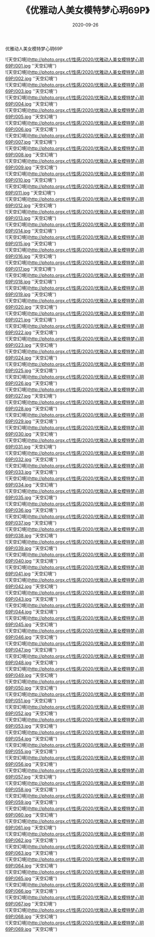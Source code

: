 ﻿---
layout: post
title:  《优雅动人美女模特梦心玥69P》
date:   2020-09-26
image: http://photo.orgx.cf/性感/2020/优雅动人美女模特梦心玥69P/000.jpg
categories: [美女, 性感, 泳衣]
---

优雅动人美女模特梦心玥69P



![天空幻境](http://photo.orgx.cf/性感/2020/优雅动人美女模特梦心玥69P/001.jpg ''天空幻境'') <br>
![天空幻境](http://photo.orgx.cf/性感/2020/优雅动人美女模特梦心玥69P/002.jpg ''天空幻境'') <br>
![天空幻境](http://photo.orgx.cf/性感/2020/优雅动人美女模特梦心玥69P/003.jpg ''天空幻境'') <br>
![天空幻境](http://photo.orgx.cf/性感/2020/优雅动人美女模特梦心玥69P/004.jpg ''天空幻境'') <br>
![天空幻境](http://photo.orgx.cf/性感/2020/优雅动人美女模特梦心玥69P/005.jpg ''天空幻境'') <br>
![天空幻境](http://photo.orgx.cf/性感/2020/优雅动人美女模特梦心玥69P/006.jpg ''天空幻境'') <br>
![天空幻境](http://photo.orgx.cf/性感/2020/优雅动人美女模特梦心玥69P/007.jpg ''天空幻境'') <br>
![天空幻境](http://photo.orgx.cf/性感/2020/优雅动人美女模特梦心玥69P/008.jpg ''天空幻境'') <br>
![天空幻境](http://photo.orgx.cf/性感/2020/优雅动人美女模特梦心玥69P/009.jpg ''天空幻境'') <br>
![天空幻境](http://photo.orgx.cf/性感/2020/优雅动人美女模特梦心玥69P/010.jpg ''天空幻境'') <br>
![天空幻境](http://photo.orgx.cf/性感/2020/优雅动人美女模特梦心玥69P/011.jpg ''天空幻境'') <br>
![天空幻境](http://photo.orgx.cf/性感/2020/优雅动人美女模特梦心玥69P/012.jpg ''天空幻境'') <br>
![天空幻境](http://photo.orgx.cf/性感/2020/优雅动人美女模特梦心玥69P/013.jpg ''天空幻境'') <br>
![天空幻境](http://photo.orgx.cf/性感/2020/优雅动人美女模特梦心玥69P/014.jpg ''天空幻境'') <br>
![天空幻境](http://photo.orgx.cf/性感/2020/优雅动人美女模特梦心玥69P/015.jpg ''天空幻境'') <br>
![天空幻境](http://photo.orgx.cf/性感/2020/优雅动人美女模特梦心玥69P/016.jpg ''天空幻境'') <br>
![天空幻境](http://photo.orgx.cf/性感/2020/优雅动人美女模特梦心玥69P/017.jpg ''天空幻境'') <br>
![天空幻境](http://photo.orgx.cf/性感/2020/优雅动人美女模特梦心玥69P/018.jpg ''天空幻境'') <br>
![天空幻境](http://photo.orgx.cf/性感/2020/优雅动人美女模特梦心玥69P/019.jpg ''天空幻境'') <br>
![天空幻境](http://photo.orgx.cf/性感/2020/优雅动人美女模特梦心玥69P/020.jpg ''天空幻境'') <br>
![天空幻境](http://photo.orgx.cf/性感/2020/优雅动人美女模特梦心玥69P/021.jpg ''天空幻境'') <br>
![天空幻境](http://photo.orgx.cf/性感/2020/优雅动人美女模特梦心玥69P/022.jpg ''天空幻境'') <br>
![天空幻境](http://photo.orgx.cf/性感/2020/优雅动人美女模特梦心玥69P/023.jpg ''天空幻境'') <br>
![天空幻境](http://photo.orgx.cf/性感/2020/优雅动人美女模特梦心玥69P/024.jpg ''天空幻境'') <br>
![天空幻境](http://photo.orgx.cf/性感/2020/优雅动人美女模特梦心玥69P/025.jpg ''天空幻境'') <br>
![天空幻境](http://photo.orgx.cf/性感/2020/优雅动人美女模特梦心玥69P/026.jpg ''天空幻境'') <br>
![天空幻境](http://photo.orgx.cf/性感/2020/优雅动人美女模特梦心玥69P/027.jpg ''天空幻境'') <br>
![天空幻境](http://photo.orgx.cf/性感/2020/优雅动人美女模特梦心玥69P/028.jpg ''天空幻境'') <br>
![天空幻境](http://photo.orgx.cf/性感/2020/优雅动人美女模特梦心玥69P/029.jpg ''天空幻境'') <br>
![天空幻境](http://photo.orgx.cf/性感/2020/优雅动人美女模特梦心玥69P/030.jpg ''天空幻境'') <br>
![天空幻境](http://photo.orgx.cf/性感/2020/优雅动人美女模特梦心玥69P/031.jpg ''天空幻境'') <br>
![天空幻境](http://photo.orgx.cf/性感/2020/优雅动人美女模特梦心玥69P/032.jpg ''天空幻境'') <br>
![天空幻境](http://photo.orgx.cf/性感/2020/优雅动人美女模特梦心玥69P/033.jpg ''天空幻境'') <br>
![天空幻境](http://photo.orgx.cf/性感/2020/优雅动人美女模特梦心玥69P/034.jpg ''天空幻境'') <br>
![天空幻境](http://photo.orgx.cf/性感/2020/优雅动人美女模特梦心玥69P/035.jpg ''天空幻境'') <br>
![天空幻境](http://photo.orgx.cf/性感/2020/优雅动人美女模特梦心玥69P/036.jpg ''天空幻境'') <br>
![天空幻境](http://photo.orgx.cf/性感/2020/优雅动人美女模特梦心玥69P/037.jpg ''天空幻境'') <br>
![天空幻境](http://photo.orgx.cf/性感/2020/优雅动人美女模特梦心玥69P/038.jpg ''天空幻境'') <br>
![天空幻境](http://photo.orgx.cf/性感/2020/优雅动人美女模特梦心玥69P/039.jpg ''天空幻境'') <br>
![天空幻境](http://photo.orgx.cf/性感/2020/优雅动人美女模特梦心玥69P/040.jpg ''天空幻境'') <br>
![天空幻境](http://photo.orgx.cf/性感/2020/优雅动人美女模特梦心玥69P/041.jpg ''天空幻境'') <br>
![天空幻境](http://photo.orgx.cf/性感/2020/优雅动人美女模特梦心玥69P/042.jpg ''天空幻境'') <br>
![天空幻境](http://photo.orgx.cf/性感/2020/优雅动人美女模特梦心玥69P/043.jpg ''天空幻境'') <br>
![天空幻境](http://photo.orgx.cf/性感/2020/优雅动人美女模特梦心玥69P/044.jpg ''天空幻境'') <br>
![天空幻境](http://photo.orgx.cf/性感/2020/优雅动人美女模特梦心玥69P/045.jpg ''天空幻境'') <br>
![天空幻境](http://photo.orgx.cf/性感/2020/优雅动人美女模特梦心玥69P/046.jpg ''天空幻境'') <br>
![天空幻境](http://photo.orgx.cf/性感/2020/优雅动人美女模特梦心玥69P/047.jpg ''天空幻境'') <br>
![天空幻境](http://photo.orgx.cf/性感/2020/优雅动人美女模特梦心玥69P/048.jpg ''天空幻境'') <br>
![天空幻境](http://photo.orgx.cf/性感/2020/优雅动人美女模特梦心玥69P/049.jpg ''天空幻境'') <br>
![天空幻境](http://photo.orgx.cf/性感/2020/优雅动人美女模特梦心玥69P/050.jpg ''天空幻境'') <br>
![天空幻境](http://photo.orgx.cf/性感/2020/优雅动人美女模特梦心玥69P/051.jpg ''天空幻境'') <br>
![天空幻境](http://photo.orgx.cf/性感/2020/优雅动人美女模特梦心玥69P/052.jpg ''天空幻境'') <br>
![天空幻境](http://photo.orgx.cf/性感/2020/优雅动人美女模特梦心玥69P/053.jpg ''天空幻境'') <br>
![天空幻境](http://photo.orgx.cf/性感/2020/优雅动人美女模特梦心玥69P/054.jpg ''天空幻境'') <br>
![天空幻境](http://photo.orgx.cf/性感/2020/优雅动人美女模特梦心玥69P/055.jpg ''天空幻境'') <br>
![天空幻境](http://photo.orgx.cf/性感/2020/优雅动人美女模特梦心玥69P/056.jpg ''天空幻境'') <br>
![天空幻境](http://photo.orgx.cf/性感/2020/优雅动人美女模特梦心玥69P/057.jpg ''天空幻境'') <br>
![天空幻境](http://photo.orgx.cf/性感/2020/优雅动人美女模特梦心玥69P/058.jpg ''天空幻境'') <br>
![天空幻境](http://photo.orgx.cf/性感/2020/优雅动人美女模特梦心玥69P/059.jpg ''天空幻境'') <br>
![天空幻境](http://photo.orgx.cf/性感/2020/优雅动人美女模特梦心玥69P/060.jpg ''天空幻境'') <br>
![天空幻境](http://photo.orgx.cf/性感/2020/优雅动人美女模特梦心玥69P/061.jpg ''天空幻境'') <br>
![天空幻境](http://photo.orgx.cf/性感/2020/优雅动人美女模特梦心玥69P/062.jpg ''天空幻境'') <br>
![天空幻境](http://photo.orgx.cf/性感/2020/优雅动人美女模特梦心玥69P/063.jpg ''天空幻境'') <br>
![天空幻境](http://photo.orgx.cf/性感/2020/优雅动人美女模特梦心玥69P/064.jpg ''天空幻境'') <br>
![天空幻境](http://photo.orgx.cf/性感/2020/优雅动人美女模特梦心玥69P/065.jpg ''天空幻境'') <br>
![天空幻境](http://photo.orgx.cf/性感/2020/优雅动人美女模特梦心玥69P/066.jpg ''天空幻境'') <br>
![天空幻境](http://photo.orgx.cf/性感/2020/优雅动人美女模特梦心玥69P/067.jpg ''天空幻境'') <br>
![天空幻境](http://photo.orgx.cf/性感/2020/优雅动人美女模特梦心玥69P/068.jpg ''天空幻境'') <br>
![天空幻境](http://photo.orgx.cf/性感/2020/优雅动人美女模特梦心玥69P/069.jpg ''天空幻境'') <br>